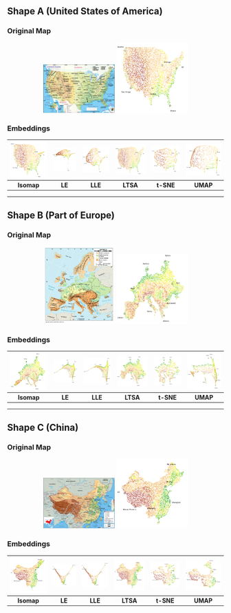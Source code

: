 ## Shape A (United States of America)


### Original Map

<div align="center">
  <img src="aspect-ratio-plots/Geographic_explain/US_real.png" 
       alt="China Real Map" width="33%">
  <img src="aspect-ratio-plots/Geographic_explain/US_colored_cities.png" 
       alt="China Map with Cities" width="33%">
</div>

### Embeddings
| ![Isomap](/aspect-ratio-plots/Geographic_explain/US/US_Isomap_01_colored_cities.png) | ![LE](/aspect-ratio-plots/Geographic_explain/US/US_LE_02_colored_cities.png) | ![LLE](/aspect-ratio-plots/Geographic_explain/US/US_LLE_02_colored_cities.png) | ![LTSA](/aspect-ratio-plots/Geographic_explain/US/US_LTSA_01_colored_cities.png) | ![t-SNE](/aspect-ratio-plots/Geographic_explain/US/US_t-SNE_01_colored_cities.png) | ![UMAP](/aspect-ratio-plots/Geographic_explain/US/US_Umap_02_colored_cities.png) |
|:---:|:---:|:---:|:---:|:---:|:---:|
| **Isomap** | **LE** | **LLE** | **LTSA** | **t-SNE** | **UMAP** |

---

## Shape B (Part of Europe)

### Original Map

<div align="center">
  <img src="aspect-ratio-plots/Geographic_explain/EU_real.png" 
       alt="China Real Map" width="33%">
  <img src="aspect-ratio-plots/Geographic_explain/EU_colored_cities.png" 
       alt="China Map with Cities" width="33%">
</div>

### Embeddings
| ![Isomap](/aspect-ratio-plots/Geographic_explain/EU/EU_Isomap_01_colored_cities.png) | ![LE](/aspect-ratio-plots/Geographic_explain/EU/EU_LE_02_colored_cities.png) | ![LLE](/aspect-ratio-plots/Geographic_explain/EU/EU_LLE_02_colored_cities.png) | ![LTSA](/aspect-ratio-plots/Geographic_explain/EU/EU_LTSA_01_colored_cities.png) | ![t-SNE](/aspect-ratio-plots/Geographic_explain/EU/EU_t-SNE_01_colored_cities.png) | ![UMAP](/aspect-ratio-plots/Geographic_explain/EU/EU_Umap_02_colored_cities.png) |
|:---:|:---:|:---:|:---:|:---:|:---:|
| **Isomap** | **LE** | **LLE** | **LTSA** | **t-SNE** | **UMAP** |

---

## Shape C (China)

### Original Map

<div align="center">
  <img src="aspect-ratio-plots/Geographic_explain/CN_real.png" 
       alt="China Real Map" width="33%">
  <img src="aspect-ratio-plots/Geographic_explain/CN_colored_cities.png" 
       alt="China Map with Cities" width="33%">
</div>

### Embeddings
| ![Isomap](/aspect-ratio-plots/Geographic_explain/CN/CN_Isomap_01_colored_cities.png) | ![LE](/aspect-ratio-plots/Geographic_explain/CN/CN_LE_01_colored_cities.png) | ![LLE](/aspect-ratio-plots/Geographic_explain/CN/CN_LLE_01_colored_cities.png) | ![LTSA](/aspect-ratio-plots/Geographic_explain/CN/CN_LTSA_01_colored_cities.png) | ![t-SNE](/aspect-ratio-plots/Geographic_explain/CN/CN_t-SNE_01_colored_cities.png) | ![UMAP](/aspect-ratio-plots/Geographic_explain/CN/CN_Umap_01_colored_cities.png) |
|:---:|:---:|:---:|:---:|:---:|:---:|
| **Isomap** | **LE** | **LLE** | **LTSA** | **t-SNE** | **UMAP** |



<!-- | ![Isomap](aspect-ratio-plots/China_map/ChinaMap_Isomap_noName_69.png) | ![LE](aspect-ratio-plots/China_map/ChinaMap_LE_noName_69.png) | ![LLE](aspect-ratio-plots/China_map/ChinaMap_LLE_noName_69.png) | ![LTSA](aspect-ratio-plots/China_map/ChinaMap_LTSA_noName_69.png) | ![UMAP](aspect-ratio-plots/China_map/ChinaMap_Umap_noName_69.png) | ![t-SNE](aspect-ratio-plots/China_map/ChinaMap_t-SNE_noName_69.png) |
|:---:|:---:|:---:|:---:|:---:|:---:|
| Isomap | LE | LLE | LTSA | UMAP | t-SNE |

| ![Isomap](aspect-ratio-plots/China_map/ChinaMap_Isomap_Name_69.png) | ![LE](aspect-ratio-plots/China_map/ChinaMap_LE_Name_69.png) | ![LLE](aspect-ratio-plots/China_map/ChinaMap_LLE_Name_69.png) | ![LTSA](aspect-ratio-plots/China_map/ChinaMap_LTSA_Name_69.png) | ![UMAP](aspect-ratio-plots/China_map/ChinaMap_Umap_Name_69.png) | ![t-SNE](aspect-ratio-plots/China_map/ChinaMap_t-SNE_Name_69.png) |
|:---:|:---:|:---:|:---:|:---:|:---:|
| Isomap | LE | LLE | LTSA | UMAP | t-SNE | -->
